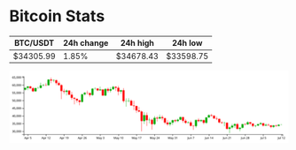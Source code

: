 # Bitcoin Stats

BTC/USDT|24h change|24h high|24h low|
|---|---|---|---|
|$34305.99|1.85%|$34678.43|$33598.75|

<img src="./chart.svg">
